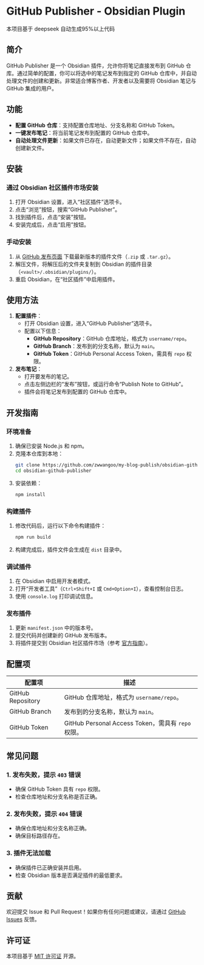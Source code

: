 
# GitHub Publisher - Obsidian Plugin

本项目基于 deepseek 自动生成95%以上代码

## 简介
GitHub Publisher 是一个 Obsidian 插件，允许你将笔记直接发布到 GitHub 仓库。通过简单的配置，你可以将选中的笔记发布到指定的 GitHub 仓库中，并自动处理文件的创建和更新。非常适合博客作者、开发者以及需要将 Obsidian 笔记与 GitHub 集成的用户。

## 功能
- **配置 GitHub 仓库**：支持配置仓库地址、分支名称和 GitHub Token。
- **一键发布笔记**：将当前笔记发布到配置的 GitHub 仓库中。
- **自动处理文件更新**：如果文件已存在，自动更新文件；如果文件不存在，自动创建新文件。

## 安装
### 通过 Obsidian 社区插件市场安装
1. 打开 Obsidian 设置，进入“社区插件”选项卡。
2. 点击“浏览”按钮，搜索“GitHub Publisher”。
3. 找到插件后，点击“安装”按钮。
4. 安装完成后，点击“启用”按钮。

### 手动安装
1. 从 [GitHub 发布页面](https://github.com/zwwangoo/my-blog-publish/releases) 下载最新版本的插件文件（`.zip` 或 `.tar.gz`）。
2. 解压文件，将解压后的文件夹复制到 Obsidian 的插件目录（`<vault>/.obsidian/plugins/`）。
3. 重启 Obsidian，在“社区插件”中启用插件。

## 使用方法
1. **配置插件**：
   - 打开 Obsidian 设置，进入“GitHub Publisher”选项卡。
   - 配置以下信息：
     - **GitHub Repository**：GitHub 仓库地址，格式为 `username/repo`。
     - **GitHub Branch**：发布到的分支名称，默认为 `main`。
     - **GitHub Token**：GitHub Personal Access Token，需具有 `repo` 权限。
2. **发布笔记**：
   - 打开要发布的笔记。
   - 点击左侧边栏的“发布”按钮，或运行命令“Publish Note to GitHub”。
   - 插件会将笔记发布到配置的 GitHub 仓库中。

## 开发指南
### 环境准备
1. 确保已安装 Node.js 和 npm。
2. 克隆本仓库到本地：
   ```bash
   git clone https://github.com/zwwangoo/my-blog-publish/obsidian-github-publisher.git
   cd obsidian-github-publisher
   ```
3. 安装依赖：
   ```bash
   npm install
   ```

### 构建插件
1. 修改代码后，运行以下命令构建插件：
   ```bash
   npm run build
   ```
2. 构建完成后，插件文件会生成在 `dist` 目录中。

### 调试插件
1. 在 Obsidian 中启用开发者模式。
2. 打开“开发者工具”（`Ctrl+Shift+I` 或 `Cmd+Option+I`），查看控制台日志。
3. 使用 `console.log` 打印调试信息。

### 发布插件
1. 更新 `manifest.json` 中的版本号。
2. 提交代码并创建新的 GitHub 发布版本。
3. 将插件提交到 Obsidian 社区插件市场（参考 [官方指南](https://docs.obsidian.md/Plugins/Releasing/Submit+your+plugin)）。

## 配置项
| 配置项            | 描述                                                                 |
|-------------------|--------------------------------------------------------------------|
| GitHub Repository | GitHub 仓库地址，格式为 `username/repo`。                           |
| GitHub Branch     | 发布到的分支名称，默认为 `main`。                                   |
| GitHub Token      | GitHub Personal Access Token，需具有 `repo` 权限。                  |

## 常见问题
### 1. 发布失败，提示 `403` 错误
- 确保 GitHub Token 具有 `repo` 权限。
- 检查仓库地址和分支名称是否正确。

### 2. 发布失败，提示 `404` 错误
- 确保仓库地址和分支名称正确。
- 确保目标路径存在。

### 3. 插件无法加载
- 确保插件已正确安装并启用。
- 检查 Obsidian 版本是否满足插件的最低要求。

## 贡献
欢迎提交 Issue 和 Pull Request！如果你有任何问题或建议，请通过 [GitHub Issues](https://github.com/zwwangoo/my-blog-publish/issues) 反馈。

## 许可证
本项目基于 [MIT 许可证](LICENSE) 开源。

